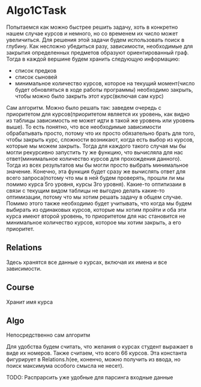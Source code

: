 # Algo1CTask

Попытаемся как можно быстрее решить задачу, хоть в конкретно нашем случае курсов и немного, но со временем их число 
может увеличиться.
Для решения этой задачи будем использовать поиск в глубину. Как несложно убедиться разу, зависимости, необходимые
для закрытия определенных предметов образуют ориентированный граф.
Тогда в каждой вершине будем хранить следующую информацию:
- список предков
- список сыновей
- минимальное количество курсов, которое на текущий момент(число будет обновляться в ходе работы программы) необходимо 
закрыть, чтобы можно было закрыть этот курс(включая сам курс)

Сам алгоритм. Можно было решать так: заведем очередь с приоритетом для курсов(приоритетом является их уровень, 
как видно из таблицы зависимость не может идти в такой же уровень или уровень выше). То есть понятно, что все 
необходимые зависимости обрабатывать просто, потому что их просто обязательно брать для того, чтобы закрыть курс, 
сложности возникают, когда есть выбор из курсов, которые мы можем закрыть. Тогда для каждого такого случая мы бы могли
рекурсивно запустить ту же функцию, что вычисляла для нас ответ(минимальное количество курсов для прохождения данного).
Тогда из всех результатов мы бы могли просто выбрать минимальное значение. Конечно, эта функция будет сразу же вычислять
ответ для всего запроса(потому что мы в ней будем проверять, прошли ли мы помимо курса 5го уровня, курсы 3го уровня).
Какие-то оптипизаии в связи с текущим видом таблицы не выгодно делать какие-то оптимизации, потому что мы хотим решать 
задачу в общем случае. Помимо этого также необходимо будет учитывать, что когда мы будем выбирать из одинаковых курсов,
которые мы хотим пройти и оба эти курса имеют второй уровень, то приоритетом для нас становится не минимальное 
количество курсов, которое мы хотим закрыть, а его приоритет.

## Relations
   Здесь хранятся все данные о курсах, включая их имена и все зависимости.
   
## Course
   Хранит имя курса
   
## Algo
   Непосредственно сам алгоритм
    
Для удобства будем считать, что желания о курсах студент выражает в виде их номеров.
Также считаем, что всего 66 курсов. Эта константа фигурирует в Relations.h(ее, коненчо, можно получить из ввода, но
поиск максимума особого смысла не несет). 

TODO: Распрарсить уже удобные для парсинга входные данные